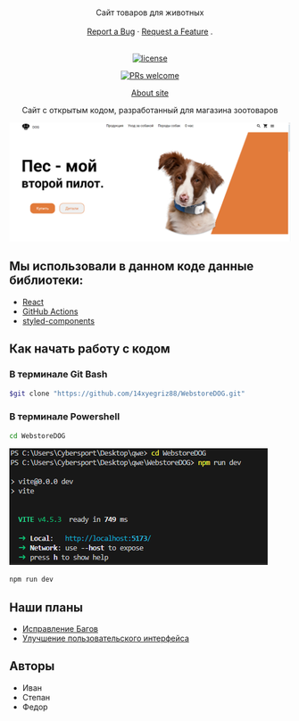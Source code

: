 <h1 align="center">
  <a href="https://github.com/dec0dOS/amazing-github-template">
  </a>
</h1>

<div align="center">
  Сайт товаров для животных
  <br />
  <br />
  <a href="https://github.com/14xyegriz88/WebstoreDOG/issues/new">Report a Bug</a>
  ·
  <a href="https://github.com/14xyegriz88/WebstoreDOG/pulls">Request a Feature</a>
  .
</div>

<div align="center">
<br />

[![license](https://img.shields.io/github/license/dec0dOS/amazing-github-template.svg?style=flat-square)](LICENSE)

[![PRs welcome](https://img.shields.io/badge/PRs-welcome-ff69b4.svg?style=flat-square)](https://github.com/dec0dOS/amazing-github-template/issues?q=is%3Aissue+is%3Aopen+label%3A%22help+wanted%22)

 [About site](#about)

Сайт с открытым кодом, разработанный для магазина зоотоваров

![Image alt](https://github.com/14xyegriz88/WebstoreDOG/blob/main/%D0%A1%D0%BD%D0%B8%D0%BC%D0%BE%D0%BA%20%D1%8D%D0%BA%D1%80%D0%B0%D0%BD%D0%B0%202024-06-14%20152550.png)

</div>

## Мы использовали в данном коде данные библиотеки:

- [React](https://github.com/reactjs/react.dev)
- [GitHub Actions](https://github.com/features/actions)
- [styled-components](https://github.com/styled-components/styled-components)

## Как начать работу с кодом


### В терминале Git Bash
```sh
$git clone "https://github.com/14xyegriz88/WebstoreDOG.git"
```
### В терминале Powershell
```sh
cd WebstoreDOG
```
![Image alt](https://github.com/14xyegriz88/WebstoreDOG/blob/main/image.png)
```sh
npm run dev 
```


## Наши планы
- [Исправление Багов](https://github.com/14xyegriz88/WebstoreDOG/issues)
- [Улучшение пользовательского интерфейса](https://github.com/14xyegriz88/WebstoreDOG/pulls)

## Авторы
- Иван
- Степан
- Федор
